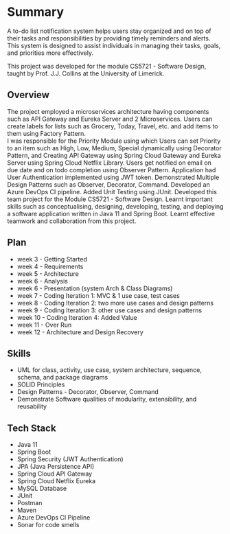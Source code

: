 # Summary

A to-do list notification system helps users stay organized and on top of their tasks and responsibilities by providing timely reminders and alerts. This system is designed to assist individuals in managing their tasks, goals, and priorities more effectively.

This project was developed for the module CS5721 - Software Design, taught by Prof. J.J. Collins at the University of Limerick.

## Overview

The project employed a microservices architecture having components such as API Gateway and Eureka Server and 2 Microservices. Users can create labels for lists such as Grocery, Today, Travel, etc. and add items to them using Factory Pattern. 
<br>
I was responsible for the Priority Module using which Users can set Priority to an item such as High, Low, Medium, Special dynamically using Decorator Pattern, and Creating API Gateway using Spring Cloud Gateway and Eureka Server using Spring Cloud Netflix Library. Users get notified on email on due date and on todo completion using Observer Pattern. Application had User Authentication implemented using JWT token. Demonstrated Multiple Design Patterns such as Observer, Decorator, Command. Developed an Azure DevOps CI pipeline. Added Unit Testing using JUnit. Developed this team project for the Module CS5721 - Software Design. Learnt important skills such as conceptualising, designing, developing, testing, and deploying a software application written in Java 11 and Spring Boot. Learnt effective teamwork and collaboration from this project.

## Plan
- week 3 - Getting Started
- week 4 - Requirements
- week 5 - Architecture
- week 6 - Analysis
- week 6 - Presentation (system Arch & Class Diagrams)
- week 7 - Coding Iteration 1: MVC & 1 use case, test cases
- week 8 - Coding Iteration 2: two more use cases and design patterns
- week 9 - Coding Iteration 3: other use cases and design patterns
- week 10 - Coding Iteration 4: Added Value
- week 11 - Over Run
- week 12 - Architecture and Design Recovery

## Skills
- UML for class, activity, use case, system architecture, sequence, schema, and package diagrams
- SOLID Principles
- Design Patterns - Decorator, Observer, Command
- Demonstrate Software qualities of modularity, extensibility, and reusability


## Tech Stack
- Java 11
- Spring Boot
- Spring Security (JWT Authentication)
- JPA (Java Persistence API)
- Spring Cloud API Gateway
- Spring Cloud Netflix Eureka
- MySQL Database
- JUnit
- Postman
- Maven
- Azure DevOps CI Pipeline
- Sonar for code smells



